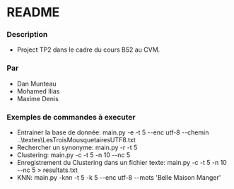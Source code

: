 # README #

### Description ###

* Project TP2 dans le cadre du cours B52 au CVM.

### Par ###

* Dan Munteau
* Mohamed Ilias
* Maxime Denis

### Exemples de commandes à executer ###

* Entrainer la base de donnée: main.py -e -t 5 --enc utf-8 --chemin ..\textes\LesTroisMousquetairesUTF8.txt
* Rechercher un synonyme: main.py -r -t 5
* Clustering: main.py -c -t 5 -n 10 --nc 5
* Enregistrement du Clustering dans un fichier texte: main.py -c -t 5 -n 10 --nc 5 > resultats.txt
* KNN: main.py -knn -t 5 -k 5 --enc utf-8 --mots 'Belle Maison Manger'
